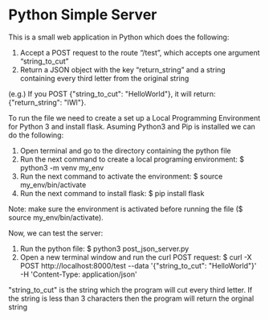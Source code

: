 # Python Simple Server

This is a small web application in Python which does the following:
1. Accept a POST request to the route “/test”, which accepts one argument “string_to_cut”
2. Return a JSON object with the key “return_string” and a string containing every third letter from the original string

(e.g.) If you POST {"string_to_cut": "HelloWorld"}, it will return: {"return_string": "lWl"}.

To run the file we need to create a set up a Local Programming Environment for Python 3 and install flask. Asuming Python3 and Pip is installed we can do the following:
1. Open terminal and go to the directory containing the python file
2. Run the next command to create a local programing environment: 
   $ python3 -m venv my_env
3. Run the next command to activate the environment: 
   $ source my_env/bin/activate
4. Run the next command to install flask: 
   $ pip install flask
   
Note: make sure the environment is activated before running the file ($ source my_env/bin/activate).
   
Now, we can test the server:
1. Run the python file:
   $ python3 post_json_server.py
2. Open a new terminal window and run the curl POST request:
   $ curl -X POST http://localhost:8000/test --data '{"string_to_cut": "HelloWorld"}' -H 'Content-Type: application/json'
   
"string_to_cut" is the string which the program will cut every third letter. If the string is less than 3 characters then the program will return the orginal string
